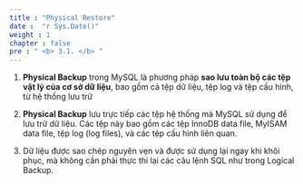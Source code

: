 ```yaml
---
title : "Physical Restore"
date :  "r Sys.Date()" 
weight : 1 
chapter : false
pre : " <b> 3.1. </b> "
---
```



1. **Physical Backup** trong MySQL là phương pháp **sao lưu toàn bộ các tệp vật lý của cơ sở dữ liệu**, bao gồm cả tệp dữ liệu, tệp log và tệp cấu hình, từ hệ thống lưu trữ

2. **Physical Backup** lưu trực tiếp các tệp hệ thống mà MySQL sử dụng để lưu trữ dữ liệu. Các tệp này bao gồm các tệp InnoDB data file, MyISAM data file, tệp log (log files), và các tệp cấu hình liên quan.

3. Dữ liệu được sao chép nguyên vẹn và được sử dụng lại ngay khi khôi phục, mà không cần phải thực thi lại các câu lệnh SQL như trong Logical Backup.
